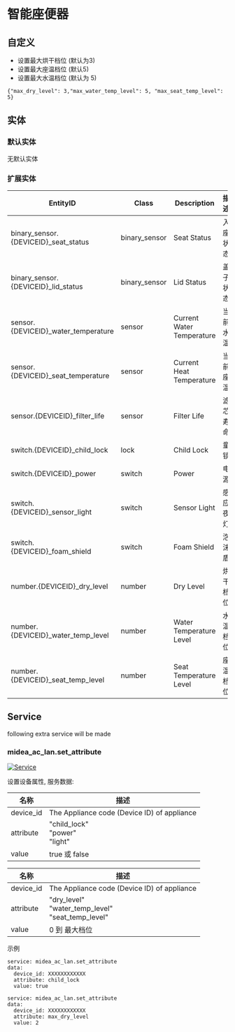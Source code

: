 # 智能座便器

## 自定义

- 设置最大烘干档位 (默认为3)
- 设置最大座温档位 (默认5)
- 设置最大水温档位 (默认为 5)

```
{"max_dry_level": 3,"max_water_temp_level": 5, "max_seat_temp_level": 5}
```

## 实体
### 默认实体
无默认实体
### 扩展实体

| EntityID                             | Class         | Description               | 描述   |
|--------------------------------------|---------------|---------------------------|------|
| binary_sensor.{DEVICEID}_seat_status | binary_sensor | Seat Status               | 入座状态 |
| binary_sensor.{DEVICEID}_lid_status  | binary_sensor | Lid Status                | 盖子状态 |
| sensor.{DEVICEID}_water_temperature  | sensor        | Current Water Temperature | 当前水温 |
| sensor.{DEVICEID}_seat_temperature   | sensor        | Current Heat Temperature  | 当前座温 |
| sensor.{DEVICEID}_filter_life        | sensor        | Filter Life               | 滤芯寿命 |
| switch.{DEVICEID}_child_lock         | lock          | Child Lock                | 童锁   |
| switch.{DEVICEID}_power              | switch        | Power                     | 电源   |
| switch.{DEVICEID}_sensor_light       | switch        | Sensor Light              | 感应夜灯 |
| switch.{DEVICEID}_foam_shield        | switch        | Foam Shield               | 泡沫盾  |
| number.{DEVICEID}_dry_level          | number        | Dry Level                 | 烘干档位 |
| number.{DEVICEID}_water_temp_level   | number        | Water Temperature Level   | 水温档位 |
| number.{DEVICEID}_seat_temp_level    | number        | Seat Temperature  Level   | 座温档位 |

## Service
following extra service will be made

### midea_ac_lan.set_attribute

[![Service](https://my.home-assistant.io/badges/developer_call_service.svg)](https://my.home-assistant.io/redirect/developer_call_service/?service=midea_ac_lan.set_attribute)

设置设备属性, 服务数据:

| 名称        | 描述                                          |
|-----------|---------------------------------------------|
| device_id | The Appliance code (Device ID) of appliance |
| attribute | "child_lock"<br/>"power"<br/>"light"        |
| value     | true 或 false                                |

| 名称        | 描述                                                      |
|-----------|---------------------------------------------------------|
| device_id | The Appliance code (Device ID) of appliance             |
| attribute | "dry_level"<br/>"water_temp_level"<br>"seat_temp_level" |
| value     | 0 到 最大档位                                                |

示例
```
service: midea_ac_lan.set_attribute
data:
  device_id: XXXXXXXXXXXX
  attribute: child_lock
  value: true
```

```
service: midea_ac_lan.set_attribute
data:
  device_id: XXXXXXXXXXXX
  attribute: max_dry_level
  value: 2
```